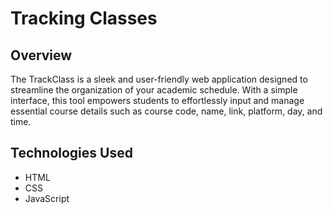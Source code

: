 # Tracking Classes

## Overview
The TrackClass is a sleek and user-friendly web application designed to streamline the organization of your academic schedule. With a simple interface, this tool empowers students to effortlessly input and manage essential course details such as course code, name, link, platform, day, and time.

## Technologies Used

- HTML
- CSS
- JavaScript
